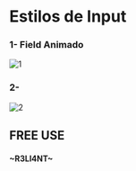 # Estilos de Input

### 1- Field Animado

![1](https://user-images.githubusercontent.com/75953873/180587741-c56e00a3-ec34-4872-96fc-0b311a01a4fd.gif)

### 2-

![2](https://user-images.githubusercontent.com/75953873/180588907-e6c5da4f-fe46-430f-8cc4-3b64bb115b48.gif)



##  FREE USE
#### ~R3LI4NT~

